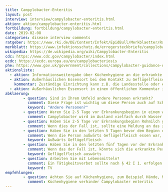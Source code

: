 ```yaml
---
title: Campylobacter-Enteritis
layout: post
interview: interview/campylobacter-enteritis.html
aktion: aktion/campylobacter-enteritis.html
fortbildung: fortbildung/campylobacter-enteritis.html
date: 2019-02-08
categories: disease interview comments
ratgeber: https://www.rki.de/DE/Content/Infekt/EpidBull/Merkblaetter/Ratgeber_Campylobacter.html
merkblatt: https://www.infektionsschutz.de/erregersteckbriefe/campylobacter/
wikipedia: https://de.wikipedia.org/wiki/Campylobacter-Enteritis
cdc: https://www.cdc.gov/campylobacter/index.html
ecdc: https://ecdc.europa.eu/en/campylobacteriosis
phe: https://www.gov.uk/government/collections/campylobacter-guidance-data-and-analysis
aktionsliste:
  - aktion: Informationsweitergabe über Küchenhygiene an die erkrankte Person
  - aktion: Außerhäuslichen Essensort bei dem Kontakt zu Geflügelfleisch bestand den zuständigen Einrichtung mitteilen.
    kommentar: Zuständige Einrichtung kann z.B. die Landesstelle oder eine Lebensmittelaufsichtsbehörde sein. Eine Mitteilung könnte z.B. über eine öffentlichen Kommentar in der Meldesoftware erfolgen.
  - aktion: Außerhäuslichen Essensort in einen öffentlichen Kommentar in der Meldesoftware eintragen.
abklaerung:
        - question: Sind in Ihrem Umfeld andere Personen erkrankt?
          comment: Diese Frage ist wichtig um diese Person auch auf Schutzmaßnahmen hinzuweisen, etwas über die Übertragung der Erkrankung herauszufinden und gegebenenfalls eine Ausbruchsuntersuchung zu starten.
          keyword: "Andere Personen?"
        - question: Waren Sie 2-5 Tage vor Erkrankungsbeginn in einem weiter entfernten Land mit potentiell niedrigen hygienischen Standards?
          comment: Campylobacter wird im Ausland vielfach durch Wasser übertragen. Die erkrankte Person sollte beim nächsten Aufenthalt die wichtigsten Regeln kennen zum Trinken, Zähneputzen usw. nur Wasser aus originalverpackten Flaschen verwenden. Gemüse schälen oder mit originalverpacktem Wasser waschen und Fleisch sollte nur gut durchgegart gegessen werden.
        - question: Haben Sie 2-5 Tage vor Erkrankungsbeginn Rohmilch getrunken?
          comment: Wenn dies der Fall ist, sollte eine Meldung an das zuständige Lebensmittelaufsichtsamt erfolgen. Die erkrankte Person sollte Wissen, das Rohmilch vor dem Konsum unbedingt abgekocht werden sollte. In der Vergangenheit hat es Ausbrüche durch Rohmilch gegeben.
        - question: Haben Sie in den letzten 5 Tagen bevor dem Beginn der Erkrankung außwärts Geflügelfleisch gegessen? Wenn Ja, wo genau?
          comment: Wenn die Person außwärts Geflügelfleisch essen war, sollte der Name des Essensortes in einem öffentlichen Kommentar vermerkt werden. Das hilft der Landestelle einem Ausbruch auf die Spur zu kommen.
          keyword: Außwärts Geflügelfleisch
        - question: Haben Sie in den letzten fünf Tagen vor der Erkrankung zu Hause Geflügelfleisch gegessen?
          comment: Wenn das der Fall ist, könnte sich die erkrankte Person dort angesteckt haben. Insbesondere wenn die Person selber gekoch hat
          keyword: Geflügelfleisch auswärts
        - question: Arbeiten Sie mit Lebensmitteln?
          comment: Ein Tätigkeitsverbot sollte nach § 42 I 1. erfolgen. Dabei kann unterschieden werden zwischen Personen, die besonders intensiv mit gefährlichen Lebensmitteln arbeiten (z.B. ein Koch, der Salat oder andere rohe Produkte zubereitet) oder eine Person, die das nicht tut (z.B. jemand in der Essensausgabe)
          keyword: TV
empfehlungen:
        - question: Achten Sie auf Küchenhygiene, zum Beispiel Hände, Messer und Brettchen nach dem Fleisschneiden waschen. Gerne schicke ich Ihnen einen Link
          comment: Küchenhygiene verhinder Campylobacter enteritis
---
```


